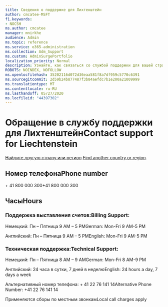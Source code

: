 ```yaml
---
title: Сведения о поддержке для Лихтенштейн
author: cmcatee-MSFT
f1.keywords:
- NOCSH
ms.author: cmcatee
manager: mnirkhe
audience: Admin
ms.topic: reference
ms.service: o365-administration
ms.collection: Adm_Support
ms.custom: AdminSurgePortfolio
localization_priority: Normal
description: Узнайте, как связаться со службой поддержки для вашей страны или региона.
ROBOTS: NOINDEX, NOFOLLOW
ms.openlocfilehash: 35202116d072d36eaa581f8a7df959c5770c6391
ms.sourcegitcommit: 2d59b24b877487f3b84aefdc7b1e200a21009999
ms.translationtype: MT
ms.contentlocale: ru-RU
ms.lasthandoff: 05/27/2020
ms.locfileid: "44397302"
---
```

# <a name="contact-support-for-liechtenstein"></a><span data-ttu-id="94151-103">Обращение в службу поддержки для Лихтенштейн</span><span class="sxs-lookup"><span data-stu-id="94151-103">Contact support for Liechtenstein</span></span>

<span data-ttu-id="94151-104">[Найдите другую страну или регион](../contact-support-for-business-products.md).</span><span class="sxs-lookup"><span data-stu-id="94151-104">[Find another country or region](../contact-support-for-business-products.md).</span></span>

## <a name="phone-number"></a><span data-ttu-id="94151-105">Номер телефона</span><span class="sxs-lookup"><span data-stu-id="94151-105">Phone number</span></span>
<span data-ttu-id="94151-106">+ 41 800 000 300</span><span class="sxs-lookup"><span data-stu-id="94151-106">+41 800 000 300</span></span>

## <a name="hours"></a><span data-ttu-id="94151-107">Часы</span><span class="sxs-lookup"><span data-stu-id="94151-107">Hours</span></span>
### <a name="billing-support"></a><span data-ttu-id="94151-108">Поддержка выставления счетов:</span><span class="sxs-lookup"><span data-stu-id="94151-108">Billing Support:</span></span>

<span data-ttu-id="94151-109">Немецкий: Пн – Пятница 9 AM – 5 PM</span><span class="sxs-lookup"><span data-stu-id="94151-109">German: Mon-Fri 9 AM-5 PM</span></span>

<span data-ttu-id="94151-110">Английский: Пн – Пятница 9 AM – 5 PM</span><span class="sxs-lookup"><span data-stu-id="94151-110">English: Mon-Fri 9 AM-5 PM</span></span>

### <a name="technical-support"></a><span data-ttu-id="94151-111">Техническая поддержка:</span><span class="sxs-lookup"><span data-stu-id="94151-111">Technical Support:</span></span>

<span data-ttu-id="94151-112">Немецкий: Пн – Пятница 8 AM – 9 AM</span><span class="sxs-lookup"><span data-stu-id="94151-112">German: Mon-Fri 8 AM-9 PM</span></span>

<span data-ttu-id="94151-113">Английский: 24 часа в сутки, 7 дней в неделю</span><span class="sxs-lookup"><span data-stu-id="94151-113">English: 24 hours a day, 7 days a week</span></span>

<span data-ttu-id="94151-114">Альтернативный номер телефона: + 41 22 76 141 14</span><span class="sxs-lookup"><span data-stu-id="94151-114">Alternative Phone Number: +41 22 76 141 14</span></span>

<span data-ttu-id="94151-115">Применяются сборы по местным звонкам</span><span class="sxs-lookup"><span data-stu-id="94151-115">Local call charges apply</span></span>
